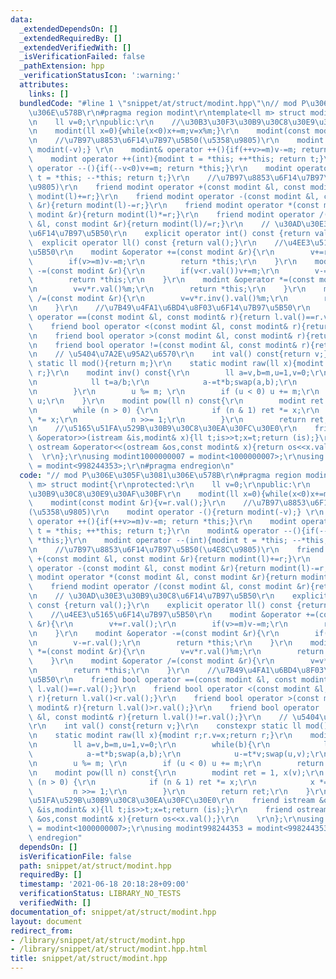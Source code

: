 ```yaml
---
data:
  _extendedDependsOn: []
  _extendedRequiredBy: []
  _extendedVerifiedWith: []
  _isVerificationFailed: false
  _pathExtension: hpp
  _verificationStatusIcon: ':warning:'
  attributes:
    links: []
  bundledCode: "#line 1 \"snippet/at/struct/modint.hpp\"\n// mod P\u306E\u305F\u3081\
    \u306E\u578B\r\n#pragma region modint\r\ntemplate<ll m> struct modint{\r\nprotected:\r\
    \n    ll v=0;\r\npublic:\r\n    //\u30B3\u30F3\u30B9\u30C8\u30E9\u30AF\u30BF\r\
    \n    modint(ll x=0){while(x<0)x+=m;v=x%m;}\r\n    modint(const modint &r){v=r.val();}\r\
    \n    //\u7B97\u8853\u6F14\u7B97\u5B50(\u5358\u9805)\r\n    modint operator -(){return\
    \ modint(-v);} \r\n    modint& operator ++(){if(++v>=m)v-=m; return *this;}\r\n\
    \    modint operator ++(int){modint t = *this; ++*this; return t;}\r\n    modint&\
    \ operator --(){if(--v<0)v+=m; return *this;}\r\n    modint operator --(int){modint\
    \ t = *this; --*this; return t;}\r\n    //\u7B97\u8853\u6F14\u7B97\u5B50(\u4E8C\
    \u9805)\r\n    friend modint operator +(const modint &l, const modint &r){return\
    \ modint(l)+=r;}\r\n    friend modint operator -(const modint &l, const modint\
    \ &r){return modint(l)-=r;}\r\n    friend modint operator *(const modint &l, const\
    \ modint &r){return modint(l)*=r;}\r\n    friend modint operator /(const modint\
    \ &l, const modint &r){return modint(l)/=r;}\r\n    // \u30AD\u30E3\u30B9\u30C8\
    \u6F14\u7B97\u5B50\r\n    explicit operator int() const {return val();}\r\n  \
    \  explicit operator ll() const {return val();}\r\n    //\u4EE3\u5165\u6F14\u7B97\
    \u5B50\r\n    modint &operator +=(const modint &r){\r\n        v+=r.val();\r\n\
    \        if(v>=m)v-=m;\r\n        return *this;\r\n    }\r\n    modint &operator\
    \ -=(const modint &r){\r\n        if(v<r.val())v+=m;\r\n        v-=r.val();\r\n\
    \        return *this;\r\n    }\r\n    modint &operator *=(const modint &r){\r\
    \n        v=v*r.val()%m;\r\n        return *this;\r\n    }\r\n    modint &operator\
    \ /=(const modint &r){\r\n        v=v*r.inv().val()%m;\r\n        return *this;\r\
    \n    }\r\n    //\u7B49\u4FA1\u6BD4\u8F03\u6F14\u7B97\u5B50\r\n    friend bool\
    \ operator ==(const modint &l, const modint& r){return l.val()==r.val();}\r\n\
    \    friend bool operator <(const modint &l, const modint& r){return l.val()<r.val();}\r\
    \n    friend bool operator >(const modint &l, const modint& r){return l.val()>r.val();}\r\
    \n    friend bool operator !=(const modint &l, const modint& r){return l.val()!=r.val();}\r\
    \n    // \u5404\u7A2E\u95A2\u6570\r\n    int val() const{return v;}\r\n    constexpr\
    \ static ll mod(){return m;}\r\n    static modint raw(ll x){modint r;r.v=x;return\
    \ r;}\r\n    modint inv() const{\r\n        ll a=v,b=m,u=1,v=0;\r\n        while(b){\r\
    \n            ll t=a/b;\r\n            a-=t*b;swap(a,b);\r\n            u-=t*v;swap(u,v);\r\
    \n        }\r\n        u %= m; \r\n        if (u < 0) u += m;\r\n        return\
    \ u;\r\n    }\r\n    modint pow(ll n) const{\r\n        modint ret = 1, x(v);\r\
    \n        while (n > 0) {\r\n            if (n & 1) ret *= x;\r\n            x\
    \ *= x;\r\n            n >>= 1;\r\n        }\r\n        return ret;\r\n    }\r\
    \n    //\u5165\u51FA\u529B\u30B9\u30C8\u30EA\u30FC\u30E0\r\n    friend istream\
    \ &operator>>(istream &is,modint& x){ll t;is>>t;x=t;return (is);}\r\n    friend\
    \ ostream &operator<<(ostream &os,const modint& x){return os<<x.val();}\r\n  \
    \  \r\n};\r\nusing modint1000000007 = modint<1000000007>;\r\nusing modint998244353\
    \ = modint<998244353>;\r\n#pragma endregion\n"
  code: "// mod P\u306E\u305F\u3081\u306E\u578B\r\n#pragma region modint\r\ntemplate<ll\
    \ m> struct modint{\r\nprotected:\r\n    ll v=0;\r\npublic:\r\n    //\u30B3\u30F3\
    \u30B9\u30C8\u30E9\u30AF\u30BF\r\n    modint(ll x=0){while(x<0)x+=m;v=x%m;}\r\n\
    \    modint(const modint &r){v=r.val();}\r\n    //\u7B97\u8853\u6F14\u7B97\u5B50\
    (\u5358\u9805)\r\n    modint operator -(){return modint(-v);} \r\n    modint&\
    \ operator ++(){if(++v>=m)v-=m; return *this;}\r\n    modint operator ++(int){modint\
    \ t = *this; ++*this; return t;}\r\n    modint& operator --(){if(--v<0)v+=m; return\
    \ *this;}\r\n    modint operator --(int){modint t = *this; --*this; return t;}\r\
    \n    //\u7B97\u8853\u6F14\u7B97\u5B50(\u4E8C\u9805)\r\n    friend modint operator\
    \ +(const modint &l, const modint &r){return modint(l)+=r;}\r\n    friend modint\
    \ operator -(const modint &l, const modint &r){return modint(l)-=r;}\r\n    friend\
    \ modint operator *(const modint &l, const modint &r){return modint(l)*=r;}\r\n\
    \    friend modint operator /(const modint &l, const modint &r){return modint(l)/=r;}\r\
    \n    // \u30AD\u30E3\u30B9\u30C8\u6F14\u7B97\u5B50\r\n    explicit operator int()\
    \ const {return val();}\r\n    explicit operator ll() const {return val();}\r\n\
    \    //\u4EE3\u5165\u6F14\u7B97\u5B50\r\n    modint &operator +=(const modint\
    \ &r){\r\n        v+=r.val();\r\n        if(v>=m)v-=m;\r\n        return *this;\r\
    \n    }\r\n    modint &operator -=(const modint &r){\r\n        if(v<r.val())v+=m;\r\
    \n        v-=r.val();\r\n        return *this;\r\n    }\r\n    modint &operator\
    \ *=(const modint &r){\r\n        v=v*r.val()%m;\r\n        return *this;\r\n\
    \    }\r\n    modint &operator /=(const modint &r){\r\n        v=v*r.inv().val()%m;\r\
    \n        return *this;\r\n    }\r\n    //\u7B49\u4FA1\u6BD4\u8F03\u6F14\u7B97\
    \u5B50\r\n    friend bool operator ==(const modint &l, const modint& r){return\
    \ l.val()==r.val();}\r\n    friend bool operator <(const modint &l, const modint&\
    \ r){return l.val()<r.val();}\r\n    friend bool operator >(const modint &l, const\
    \ modint& r){return l.val()>r.val();}\r\n    friend bool operator !=(const modint\
    \ &l, const modint& r){return l.val()!=r.val();}\r\n    // \u5404\u7A2E\u95A2\u6570\
    \r\n    int val() const{return v;}\r\n    constexpr static ll mod(){return m;}\r\
    \n    static modint raw(ll x){modint r;r.v=x;return r;}\r\n    modint inv() const{\r\
    \n        ll a=v,b=m,u=1,v=0;\r\n        while(b){\r\n            ll t=a/b;\r\n\
    \            a-=t*b;swap(a,b);\r\n            u-=t*v;swap(u,v);\r\n        }\r\
    \n        u %= m; \r\n        if (u < 0) u += m;\r\n        return u;\r\n    }\r\
    \n    modint pow(ll n) const{\r\n        modint ret = 1, x(v);\r\n        while\
    \ (n > 0) {\r\n            if (n & 1) ret *= x;\r\n            x *= x;\r\n   \
    \         n >>= 1;\r\n        }\r\n        return ret;\r\n    }\r\n    //\u5165\
    \u51FA\u529B\u30B9\u30C8\u30EA\u30FC\u30E0\r\n    friend istream &operator>>(istream\
    \ &is,modint& x){ll t;is>>t;x=t;return (is);}\r\n    friend ostream &operator<<(ostream\
    \ &os,const modint& x){return os<<x.val();}\r\n    \r\n};\r\nusing modint1000000007\
    \ = modint<1000000007>;\r\nusing modint998244353 = modint<998244353>;\r\n#pragma\
    \ endregion"
  dependsOn: []
  isVerificationFile: false
  path: snippet/at/struct/modint.hpp
  requiredBy: []
  timestamp: '2021-06-18 20:18:28+09:00'
  verificationStatus: LIBRARY_NO_TESTS
  verifiedWith: []
documentation_of: snippet/at/struct/modint.hpp
layout: document
redirect_from:
- /library/snippet/at/struct/modint.hpp
- /library/snippet/at/struct/modint.hpp.html
title: snippet/at/struct/modint.hpp
---
```

